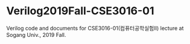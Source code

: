 # Verilog2019Fall-CSE3016-01
Verilog code and documents for CSE3016-01(컴퓨터공학실험II) lecture at Sogang Univ., 2019 Fall.
